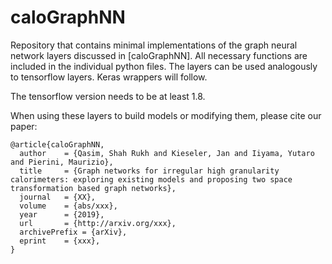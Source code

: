 # caloGraphNN

Repository that contains minimal implementations of the graph neural network layers discussed in [caloGraphNN].
All necessary functions are included in the individual python files. The layers can be used analogously to tensorflow layers. 
Keras wrappers will follow.

The tensorflow version needs to be at least 1.8.

When using these layers to build models or modifying them, please cite our paper:

```
@article{caloGraphNN,
  author    = {Qasim, Shah Rukh and Kieseler, Jan and Iiyama, Yutaro and Pierini, Maurizio},
  title     = {Graph networks for irregular high granularity calorimeters: exploring existing models and proposing two space transformation based graph networks},
  journal   = {XX},
  volume    = {abs/xxx},
  year      = {2019},
  url       = {http://arxiv.org/xxx},
  archivePrefix = {arXiv},
  eprint    = {xxx},
}
```
